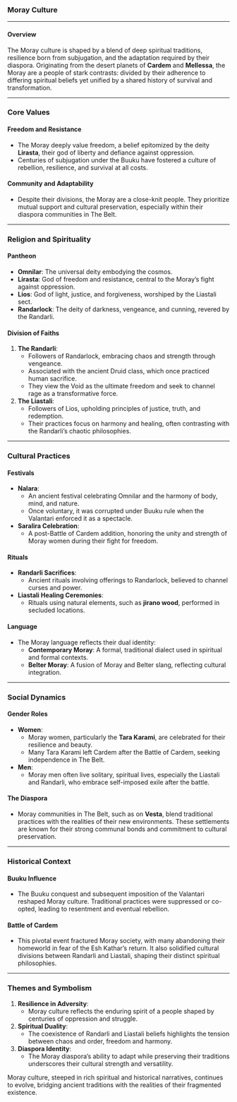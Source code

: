 ### Moray Culture

---

#### **Overview**
The Moray culture is shaped by a blend of deep spiritual traditions, resilience born from subjugation, and the adaptation required by their diaspora. Originating from the desert planets of **Cardem** and **Mellessa**, the Moray are a people of stark contrasts: divided by their adherence to differing spiritual beliefs yet unified by a shared history of survival and transformation.

---

### **Core Values**

#### **Freedom and Resistance**
- The Moray deeply value freedom, a belief epitomized by the deity **Lirasta**, their god of liberty and defiance against oppression.
- Centuries of subjugation under the Buuku have fostered a culture of rebellion, resilience, and survival at all costs.

#### **Community and Adaptability**
- Despite their divisions, the Moray are a close-knit people. They prioritize mutual support and cultural preservation, especially within their diaspora communities in The Belt.

---

### **Religion and Spirituality**

#### **Pantheon**
- **Omnilar**: The universal deity embodying the cosmos.
- **Lirasta**: God of freedom and resistance, central to the Moray’s fight against oppression.
- **Lios**: God of light, justice, and forgiveness, worshiped by the Liastali sect.
- **Randarlock**: The deity of darkness, vengeance, and cunning, revered by the Randarli.

#### **Division of Faiths**
1. **The Randarli**:
   - Followers of Randarlock, embracing chaos and strength through vengeance.
   - Associated with the ancient Druid class, which once practiced human sacrifice.
   - They view the Void as the ultimate freedom and seek to channel rage as a transformative force.
2. **The Liastali**:
   - Followers of Lios, upholding principles of justice, truth, and redemption.
   - Their practices focus on harmony and healing, often contrasting with the Randarli’s chaotic philosophies.

---

### **Cultural Practices**

#### **Festivals**
- **Nalara**:
  - An ancient festival celebrating Omnilar and the harmony of body, mind, and nature.
  - Once voluntary, it was corrupted under Buuku rule when the Valantari enforced it as a spectacle.
- **Saralira Celebration**:
  - A post-Battle of Cardem addition, honoring the unity and strength of Moray women during their fight for freedom.

#### **Rituals**
- **Randarli Sacrifices**:
  - Ancient rituals involving offerings to Randarlock, believed to channel curses and power.
- **Liastali Healing Ceremonies**:
  - Rituals using natural elements, such as **jirano wood**, performed in secluded locations.

#### **Language**
- The Moray language reflects their dual identity:
  - **Contemporary Moray**: A formal, traditional dialect used in spiritual and formal contexts.
  - **Belter Moray**: A fusion of Moray and Belter slang, reflecting cultural integration.

---

### **Social Dynamics**

#### **Gender Roles**
- **Women**:
  - Moray women, particularly the **Tara Karami**, are celebrated for their resilience and beauty.
  - Many Tara Karami left Cardem after the Battle of Cardem, seeking independence in The Belt.
- **Men**:
  - Moray men often live solitary, spiritual lives, especially the Liastali and Randarli, who embrace self-imposed exile after the battle.

#### **The Diaspora**
- Moray communities in The Belt, such as on **Vesta**, blend traditional practices with the realities of their new environments. These settlements are known for their strong communal bonds and commitment to cultural preservation.

---

### **Historical Context**

#### **Buuku Influence**
- The Buuku conquest and subsequent imposition of the Valantari reshaped Moray culture. Traditional practices were suppressed or co-opted, leading to resentment and eventual rebellion.

#### **Battle of Cardem**
- This pivotal event fractured Moray society, with many abandoning their homeworld in fear of the Esh Kathar’s return. It also solidified cultural divisions between Randarli and Liastali, shaping their distinct spiritual philosophies.

---

### **Themes and Symbolism**
1. **Resilience in Adversity**:
   - Moray culture reflects the enduring spirit of a people shaped by centuries of oppression and struggle.
2. **Spiritual Duality**:
   - The coexistence of Randarli and Liastali beliefs highlights the tension between chaos and order, freedom and harmony.
3. **Diaspora Identity**:
   - The Moray diaspora’s ability to adapt while preserving their traditions underscores their cultural strength and versatility. 

Moray culture, steeped in rich spiritual and historical narratives, continues to evolve, bridging ancient traditions with the realities of their fragmented existence.